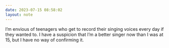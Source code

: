 ```yaml
---
date: 2023-07-15 08:58:02
layout: note
---
```

I’m envious of teenagers who get to record their singing voices every day if they wanted to. I have a suspicion that I’m a better singer now than I was at 15, but I have no way of confirming it. 
